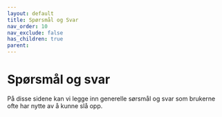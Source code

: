 ```yaml
---
layout: default
title: Spørsmål og Svar
nav_order: 10
nav_exclude: false
has_children: true
parent:
---
```


Spørsmål og svar
============
På disse sidene kan vi legge inn generelle sørsmål og svar som brukerne ofte har nytte av å kunne slå opp.
